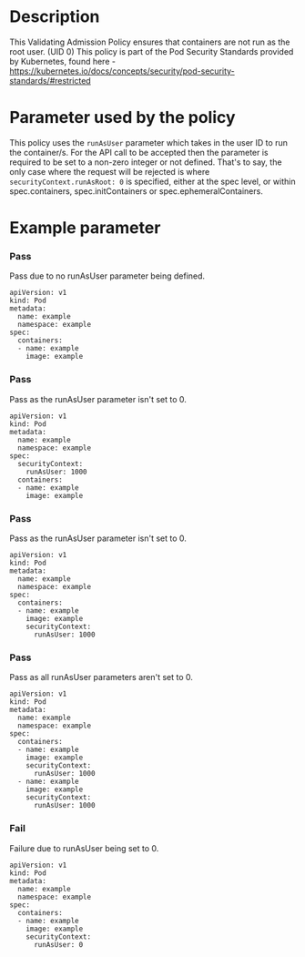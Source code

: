 # Description
This Validating Admission Policy ensures that containers are not run as the root user. (UID 0)
This policy is part of the Pod Security Standards provided by Kubernetes, found here - https://kubernetes.io/docs/concepts/security/pod-security-standards/#restricted

# Parameter used by the policy
This policy uses the `runAsUser` parameter which takes in the user ID to run the container/s. For the API call to be accepted then the parameter is required to be set to a non-zero integer or not defined.
That's to say, the only case where the request will be rejected is where `securityContext.runAsRoot: 0` is specified, either at the spec level, or within spec.containers, spec.initContainers or spec.ephemeralContainers.

# Example parameter
### Pass
Pass due to no runAsUser parameter being defined.
```
apiVersion: v1
kind: Pod
metadata:
  name: example
  namespace: example
spec:
  containers:
  - name: example
    image: example
```
### Pass
Pass as the runAsUser parameter isn't set to 0.
```
apiVersion: v1
kind: Pod
metadata:
  name: example
  namespace: example
spec:
  securityContext:
    runAsUser: 1000
  containers:
  - name: example
    image: example
```
### Pass
Pass as the runAsUser parameter isn't set to 0.
```
apiVersion: v1
kind: Pod
metadata:
  name: example
  namespace: example
spec:
  containers:
  - name: example
    image: example
    securityContext:
      runAsUser: 1000
```
### Pass
Pass as all runAsUser parameters aren't set to 0.
```
apiVersion: v1
kind: Pod
metadata:
  name: example
  namespace: example
spec:
  containers:
  - name: example
    image: example
    securityContext:
      runAsUser: 1000
  - name: example
    image: example
    securityContext:
      runAsUser: 1000
```
### Fail
Failure due to runAsUser being set to 0.
```
apiVersion: v1
kind: Pod
metadata:
  name: example
  namespace: example
spec:
  containers:
  - name: example
    image: example
    securityContext:
      runAsUser: 0
```